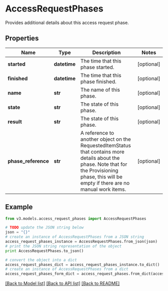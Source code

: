 # AccessRequestPhases

Provides additional details about this access request phase.

## Properties
Name | Type | Description | Notes
------------ | ------------- | ------------- | -------------
**started** | **datetime** | The time that this phase started. | [optional] 
**finished** | **datetime** | The time that this phase finished. | [optional] 
**name** | **str** | The name of this phase. | [optional] 
**state** | **str** | The state of this phase. | [optional] 
**result** | **str** | The state of this phase. | [optional] 
**phase_reference** | **str** | A reference to another object on the RequestedItemStatus that contains more details about the phase. Note that for the Provisioning phase, this will be empty if there are no manual work items. | [optional] 

## Example

```python
from v3.models.access_request_phases import AccessRequestPhases

# TODO update the JSON string below
json = "{}"
# create an instance of AccessRequestPhases from a JSON string
access_request_phases_instance = AccessRequestPhases.from_json(json)
# print the JSON string representation of the object
print AccessRequestPhases.to_json()

# convert the object into a dict
access_request_phases_dict = access_request_phases_instance.to_dict()
# create an instance of AccessRequestPhases from a dict
access_request_phases_form_dict = access_request_phases.from_dict(access_request_phases_dict)
```
[[Back to Model list]](../README.md#documentation-for-models) [[Back to API list]](../README.md#documentation-for-api-endpoints) [[Back to README]](../README.md)


